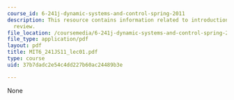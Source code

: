 ```yaml
---
course_id: 6-241j-dynamic-systems-and-control-spring-2011
description: This resource contains information related to introduction, linear algebra
  review.
file_location: /coursemedia/6-241j-dynamic-systems-and-control-spring-2011/37b7dadc2e54c4dd227b60ac24489b3e_MIT6_241JS11_lec01.pdf
file_type: application/pdf
layout: pdf
title: MIT6_241JS11_lec01.pdf
type: course
uid: 37b7dadc2e54c4dd227b60ac24489b3e

---
```

None